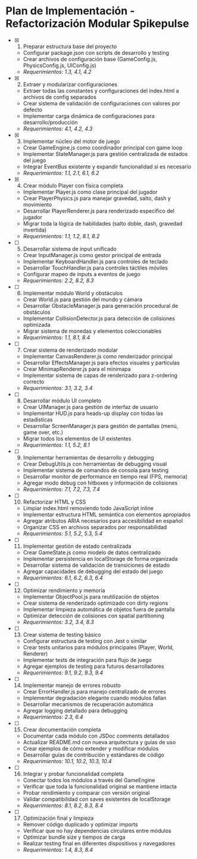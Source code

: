 # Plan de Implementación - Refactorización Modular Spikepulse

- [x] 1. Preparar estructura base del proyecto

  - Configurar package.json con scripts de desarrollo y testing
  - Crear archivos de configuración base (GameConfig.js, PhysicsConfig.js, UIConfig.js)
  - _Requerimientos: 1.3, 4.1, 4.2_

- [x] 2. Extraer y modularizar configuraciones

  - Extraer todas las constantes y configuraciones del index.html a archivos de config separados
  - Crear sistema de validación de configuraciones con valores por defecto
  - Implementar carga dinámica de configuraciones para desarrollo/producción
  - _Requerimientos: 4.1, 4.2, 4.3_

- [x] 3. Implementar núcleo del motor de juego

  - Crear GameEngine.js como coordinador principal con game loop
  - Implementar StateManager.js para gestión centralizada de estados del juego
  - Integrar EventBus existente y expandir funcionalidad si es necesario
  - _Requerimientos: 1.1, 2.1, 6.1, 6.2_

- [x] 4. Crear módulo Player con física completa


  - Implementar Player.js como clase principal del jugador
  - Crear PlayerPhysics.js para manejar gravedad, salto, dash y movimiento
  - Desarrollar PlayerRenderer.js para renderizado específico del jugador
  - Migrar toda la lógica de habilidades (salto doble, dash, gravedad invertida)
  - _Requerimientos: 1.1, 1.2, 8.1, 8.2_

- [ ] 5. Desarrollar sistema de input unificado
  - Crear InputManager.js como gestor principal de entrada
  - Implementar KeyboardHandler.js para controles de teclado
  - Desarrollar TouchHandler.js para controles táctiles móviles
  - Configurar mapeo de inputs a eventos de juego
  - _Requerimientos: 2.2, 8.2, 8.3_

- [ ] 6. Implementar módulo World y obstáculos
  - Crear World.js para gestión del mundo y cámara
  - Desarrollar ObstacleManager.js para generación procedural de obstáculos
  - Implementar CollisionDetector.js para detección de colisiones optimizada
  - Migrar sistema de monedas y elementos coleccionables
  - _Requerimientos: 1.1, 8.1, 8.4_

- [ ] 7. Crear sistema de renderizado modular
  - Implementar CanvasRenderer.js como renderizador principal
  - Desarrollar EffectsManager.js para efectos visuales y partículas
  - Crear MinimapRenderer.js para el minimapa
  - Implementar sistema de capas de renderizado para z-ordering correcto
  - _Requerimientos: 3.1, 3.2, 3.4_

- [ ] 8. Desarrollar módulo UI completo
  - Crear UIManager.js para gestión de interfaz de usuario
  - Implementar HUD.js para heads-up display con todas las estadísticas
  - Desarrollar ScreenManager.js para gestión de pantallas (menú, game over, etc.)
  - Migrar todos los elementos de UI existentes
  - _Requerimientos: 1.1, 5.2, 8.1_

- [ ] 9. Implementar herramientas de desarrollo y debugging
  - Crear DebugUtils.js con herramientas de debugging visual
  - Implementar sistema de comandos de consola para testing
  - Desarrollar monitor de performance en tiempo real (FPS, memoria)
  - Agregar modo debug con hitboxes y información de colisiones
  - _Requerimientos: 7.1, 7.2, 7.3, 7.4_

- [ ] 10. Refactorizar HTML y CSS
  - Limpiar index.html removiendo todo JavaScript inline
  - Implementar estructura HTML semántica con elementos apropiados
  - Agregar atributos ARIA necesarios para accesibilidad en español
  - Organizar CSS en archivos separados por responsabilidad
  - _Requerimientos: 5.1, 5.2, 5.3, 5.4_

- [ ] 11. Implementar gestión de estado centralizada
  - Crear GameState.js como modelo de datos centralizado
  - Implementar persistencia en localStorage de forma organizada
  - Desarrollar sistema de validación de transiciones de estado
  - Agregar capacidades de debugging del estado del juego
  - _Requerimientos: 6.1, 6.2, 6.3, 6.4_

- [ ] 12. Optimizar rendimiento y memoria
  - Implementar ObjectPool.js para reutilización de objetos
  - Crear sistema de renderizado optimizado con dirty regions
  - Implementar limpieza automática de objetos fuera de pantalla
  - Optimizar detección de colisiones con spatial partitioning
  - _Requerimientos: 3.2, 3.4, 8.3_

- [ ] 13. Crear sistema de testing básico
  - Configurar estructura de testing con Jest o similar
  - Crear tests unitarios para módulos principales (Player, World, Renderer)
  - Implementar tests de integración para flujo de juego
  - Agregar ejemplos de testing para futuros desarrolladores
  - _Requerimientos: 9.1, 9.2, 9.3, 9.4_

- [ ] 14. Implementar manejo de errores robusto
  - Crear ErrorHandler.js para manejo centralizado de errores
  - Implementar degradación elegante cuando módulos fallan
  - Desarrollar mecanismos de recuperación automática
  - Agregar logging detallado para debugging
  - _Requerimientos: 2.3, 6.4_

- [ ] 15. Crear documentación completa
  - Documentar cada módulo con JSDoc comments detallados
  - Actualizar README.md con nueva arquitectura y guías de uso
  - Crear ejemplos de cómo extender y modificar módulos
  - Desarrollar guías de contribución y estándares de código
  - _Requerimientos: 10.1, 10.2, 10.3, 10.4_

- [ ] 16. Integrar y probar funcionalidad completa
  - Conectar todos los módulos a través del GameEngine
  - Verificar que toda la funcionalidad original se mantiene intacta
  - Probar rendimiento y comparar con versión original
  - Validar compatibilidad con saves existentes de localStorage
  - _Requerimientos: 8.1, 8.2, 8.3, 8.4_

- [ ] 17. Optimización final y limpieza
  - Remover código duplicado y optimizar imports
  - Verificar que no hay dependencias circulares entre módulos
  - Optimizar bundle size y tiempos de carga
  - Realizar testing final en diferentes dispositivos y navegadores
  - _Requerimientos: 1.4, 8.3, 8.4_
